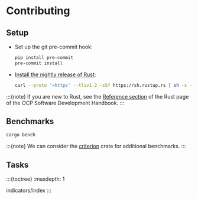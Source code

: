 # Contributing

## Setup

- Set up the git pre-commit hook:

  ```bash
  pip install pre-commit
  pre-commit install
  ```

- [Install the nightly release of Rust](https://rustup.rs):

  ```bash
  curl --proto '=https' --tlsv1.2 -sSf https://sh.rustup.rs | sh -s -- --default-toolchain nightly
  ```

:::{note}
If you are new to Rust, see the [Reference section](https://ocp-software-handbook.readthedocs.io/en/latest/rust/#reference) of the Rust page of the OCP Software Development Handbook.
:::

## Benchmarks

```bash
cargo bench
```

:::{note}
We can consider the [criterion](https://crates.io/crates/criterion) crate for additional benchmarks.
:::

## Tasks

:::{toctree}
:maxdepth: 1

indicators/index
:::
